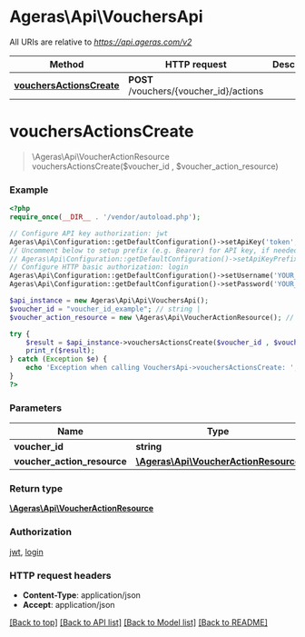 # Ageras\Api\VouchersApi

All URIs are relative to *https://api.ageras.com/v2*

Method | HTTP request | Description
------------- | ------------- | -------------
[**vouchersActionsCreate**](VouchersApi.md#vouchersActionsCreate) | **POST** /vouchers/{voucher_id}/actions | 


# **vouchersActionsCreate**
> \Ageras\Api\VoucherActionResource vouchersActionsCreate($voucher_id , $voucher_action_resource)



### Example
```php
<?php
require_once(__DIR__ . '/vendor/autoload.php');

// Configure API key authorization: jwt
Ageras\Api\Configuration::getDefaultConfiguration()->setApiKey('token', 'YOUR_API_KEY');
// Uncomment below to setup prefix (e.g. Bearer) for API key, if needed
// Ageras\Api\Configuration::getDefaultConfiguration()->setApiKeyPrefix('token', 'Bearer');
// Configure HTTP basic authorization: login
Ageras\Api\Configuration::getDefaultConfiguration()->setUsername('YOUR_USERNAME');
Ageras\Api\Configuration::getDefaultConfiguration()->setPassword('YOUR_PASSWORD');

$api_instance = new Ageras\Api\Api\VouchersApi();
$voucher_id = "voucher_id_example"; // string | 
$voucher_action_resource = new \Ageras\Api\VoucherActionResource(); // \Ageras\Api\VoucherActionResource | 

try {
    $result = $api_instance->vouchersActionsCreate($voucher_id , $voucher_action_resource);
    print_r($result);
} catch (Exception $e) {
    echo 'Exception when calling VouchersApi->vouchersActionsCreate: ', $e->getMessage(), PHP_EOL;
}
?>
```

### Parameters

Name | Type | Description  | Notes
------------- | ------------- | ------------- | -------------
 **voucher_id** | **string**|  |
 **voucher_action_resource** | [**\Ageras\Api\VoucherActionResource**](../Model/\Ageras\Api\VoucherActionResource.md)|  |

### Return type

[**\Ageras\Api\VoucherActionResource**](../Model/VoucherActionResource.md)

### Authorization

[jwt](../../README.md#jwt), [login](../../README.md#login)

### HTTP request headers

 - **Content-Type**: application/json
 - **Accept**: application/json

[[Back to top]](#) [[Back to API list]](../../README.md#documentation-for-api-endpoints) [[Back to Model list]](../../README.md#documentation-for-models) [[Back to README]](../../README.md)

